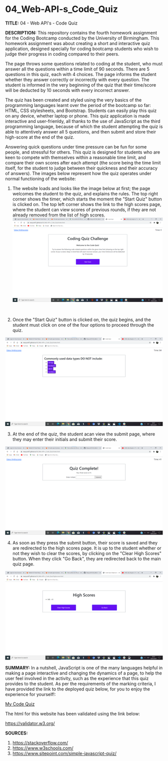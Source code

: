 # 04_Web-API-s_Code_Quiz

<b>TITLE:</b> 04 - Web API's - Code Quiz

<b>DESCRIPTION:</b>
This repository contains the fourth homework assignment for the Coding Bootcamp conducted by the University of Birmingham. This homework assignment was about creating a short and interactive quiz application, designed specially for coding bootcamp students who wish to judge their progress in coding compared to their peers.

The page throws some questions related to coding at the student, who must answer all the questions within a time limit of 90 seconds. There are 5 questions in this quiz, each with 4 choices. The page informs the student whether they answer correctly or incorrectly with every question. The student is informed in the very beginning of the quiz that their time/score will be deducted by 10 seconds with every incorrect answer.

The quiz has been created and styled using the very basics of the programming languages learnt over the period of the bootcamp so far: HTML, CSS stylesheets, and Bootstrap. Students can easily play this quiz on any device, whether laptop or phone. This quiz application is made interactive and user-frienldy, all thanks to the use of JavaScript as the third programming language, because of which the student attempting the quiz is able to attentively answer all 5 questions, and then submit and store their high-score at the end of the quiz.

Answering quick questions under time pressure can be fun for some people, and stressful for others. This quiz is designed for students who are keen to compete with themselves within a reasonable time limit, and compare their own scores after each attempt (the score being the time limit itself, for the student to judge between their quickness and their accuracy of answers). The images below represent how the quiz operates under normal functioning of the website:

1. The website loads and looks like the image below at first; the page welcomes the student to the quiz, and explains the rules. The top right corner shows the timer, which starts the moment the "Start Quiz" button is clicked on. The top left corner shows the link to the high scores page, where the student can view scores of previous rounds, if they are not already removed from the list of high scores.
![alt text](Assets/Annotation%202021-01-10%20203115.png?raw=true)
<br>

2. Once the "Start Quiz" button is clicked on, the quiz begins, and the student must click on one of the four options to proceed through the quiz.

![alt text](Assets/Annotation%202021-01-10%20203205.png?raw=true)
<br>

3. At the end of the quiz, the student acan view the submit page, where they may enter their initials and submit their score.

![alt text](Assets/Annotation%202021-01-10%20203250.png?raw=true)
<br>

4. As soon as they press the submit button, their score is saved and they are redirected to the high scores page. It is up to the student whether or not they wish to clear the scores, by clicking on the "Clear High Scores" button. When they click "Go Back", they are redirected back to the main quiz page.

![alt text](Assets/Annotation%202021-01-10%20203329.png?raw=true)
<br>


<b>SUMMARY:</b>
In a nutshell, JavaScript is one of the many languages helpful in making a page interactive and changing the dynamics of a page, to help the user feel involved in the activity, such as the experience that this quiz provides to the student. As per the requirements of the marking criteria, I have provided the link to the deployed quiz below, for you to enjoy the experience for yourself!:

<a href="https://maryum97.github.io/04_Web-API-s_Code_Quiz/" target="_blank">My Code Quiz</a>

The html for this website has been validated using the link below:

<a href="https://validator.w3.org/nu/?showsource=yes&showoutline=yes&showimagereport=yes&useragent=Validator.nu%2FLV+http%3A%2F%2Fvalidator.w3.org%2Fservices&acceptlanguage=&doc=https%3A%2F%2Fmaryum97.github.io%2F04_Web-API-s_Code_Quiz%2F" target="_blank">https://validator.w3.org/</a>

<b>SOURCES:</b>
1. <a href="https://stackoverflow.com/" target="_blank">https://stackoverflow.com/</a>
2. <a href="https://www.w3schools.com/" target="_blank">https://www.w3schools.com/</a>
3. <a href="https://www.sitepoint.com/simple-javascript-quiz/" target="_blank">https://www.sitepoint.com/simple-javascript-quiz/</a>
